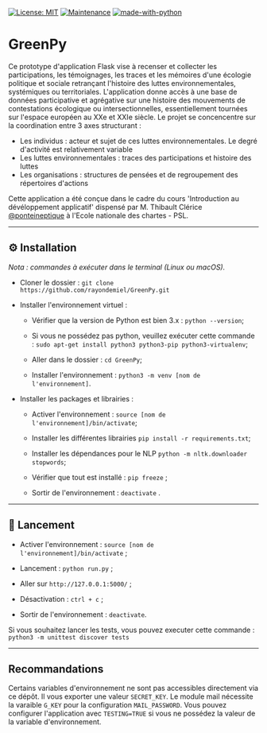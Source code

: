 [![License: MIT](https://img.shields.io/badge/License-MIT--Licence-lightgrey.svg)](https://mit-license.org/)
[![Maintenance](https://img.shields.io/badge/Maintained%3F-no-red.svg)](https://GitHub.com/Naereen/StrapDown.js/graphs/commit-activity)
[![made-with-python](https://img.shields.io/badge/Made%20with-python-1f425f.svg)](https://www.python.org/)

# GreenPy

Ce prototype d'application Flask vise à recenser et collecter les participations, les témoignages, les traces et les mémoires d'une écologie politique et sociale retrançant l'histoire des luttes environnementales, systémiques ou territoriales. L'application donne accès à une base de données participative et agrégative sur une histoire des mouvements de contestations écologique ou intersectionnelles, essentiellement tournées sur l'espace européen au XXe et XXIe siècle. Le projet se concencentre sur la coordination entre 3 axes structurant :

- Les individus : acteur et sujet de ces luttes environnementales. Le degré d'activité est relativement variable
- Les luttes environnementales : traces des participations et histoire des luttes
- Les organisations : structures de pensées et de regroupement des répertoires d'actions

Cette application a été conçue dans le cadre du cours 'Introduction au dévéloppement applicatif' dispensé par M. Thibault Clérice [@ponteineptique](https://github.com/PonteIneptique) à l'Ecole nationale des chartes - PSL.

---

## :gear: Installation

*Nota : commandes à exécuter dans le terminal (Linux ou macOS).*

  * Cloner le dossier : ```git clone https://github.com/rayondemiel/GreenPy.git```
  
  * Installer l'environnement virtuel :
  
    * Vérifier que la version de Python est bien 3.x : ```python --version```;
    
    * Si vous ne possédez pas python, veuillez exécuter cette commande : ``` sudo apt-get install python3 python3-pip python3-virtualenv ```;
    
    * Aller dans le dossier : ```cd GreenPy```;
    
    * Installer l'environnement : ```python3 -m venv [nom de l'environnement]```.
  
  * Installer les packages et librairies :
  
    * Activer l'environnement : ```source [nom de l'environnement]/bin/activate```;
    
    * Installer les différentes librairies ```pip install -r requirements.txt```;
    
    * Installer les dépendances pour le NLP ```python -m nltk.downloader stopwords```;
    
    * Vérifier que tout est installé : ```pip freeze``` ;
    
    * Sortir de l'environnement : ```deactivate``` .

---

## :rocket: Lancement
  
  * Activer l'environnement : ```source [nom de l'environnement]/bin/activate``` ;
    
  * Lancement : ```python run.py``` ;
    
  * Aller sur ```http://127.0.0.1:5000/``` ;
    
  * Désactivation : ```ctrl + c``` ;
    
  * Sortir de l'environnement : ```deactivate```.
  
  Si vous souhaitez lancer les tests, vous pouvez executer cette commande : ```python3 -m unittest discover tests```
  
  ---
  
  ## Recommandations
  
  Certains variables d'environnement ne sont pas accessibles directement via ce dépôt. Il vous exporter une valeur ```SECRET_KEY```.
Le module mail nécessite la varaible ```G_KEY``` pour la configuration `MAIL_PASSWORD`. Vous pouvez configurer l'application avec `TESTING=TRUE` si vous ne possédez la valeur de la variable d'environnement.
